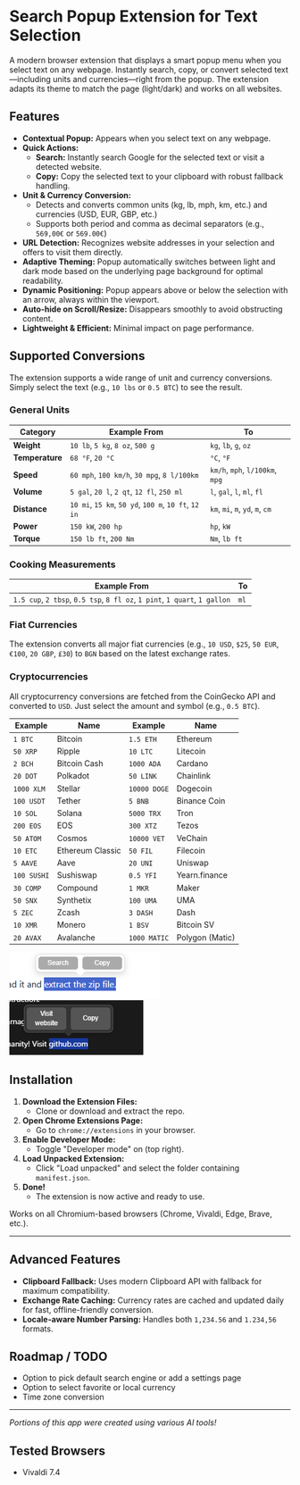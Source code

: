 # Search Popup Extension for Text Selection

A modern browser extension that displays a smart popup menu when you select text on any webpage. Instantly search, copy, or convert selected text—including units and currencies—right from the popup. The extension adapts its theme to match the page (light/dark) and works on all websites.

## Features

- **Contextual Popup:** Appears when you select text on any webpage.
- **Quick Actions:**
  - **Search:** Instantly search Google for the selected text or visit a detected website.
  - **Copy:** Copy the selected text to your clipboard with robust fallback handling.
- **Unit & Currency Conversion:**
  - Detects and converts common units (kg, lb, mph, km, etc.) and currencies (USD, EUR, GBP, etc.)
  - Supports both period and comma as decimal separators (e.g., `569,00€` or `569.00€`)
- **URL Detection:** Recognizes website addresses in your selection and offers to visit them directly.
- **Adaptive Theming:** Popup automatically switches between light and dark mode based on the underlying page background for optimal readability.
- **Dynamic Positioning:** Popup appears above or below the selection with an arrow, always within the viewport.
- **Auto-hide on Scroll/Resize:** Disappears smoothly to avoid obstructing content.
- **Lightweight & Efficient:** Minimal impact on page performance.

## Supported Conversions

The extension supports a wide range of unit and currency conversions. Simply select the text (e.g., `10 lbs` or `0.5 BTC`) to see the result.

### General Units

| Category      | Example From                                      | To          |
|---------------|---------------------------------------------------|-------------|
| **Weight**    | `10 lb`, `5 kg`, `8 oz`, `500 g`                    | `kg`, `lb`, `g`, `oz` |
| **Temperature**| `68 °F`, `20 °C`                                  | `°C`, `°F`    |
| **Speed**     | `60 mph`, `100 km/h`, `30 mpg`, `8 l/100km`         | `km/h`, `mph`, `l/100km`, `mpg` |
| **Volume**    | `5 gal`, `20 l`, `2 qt`, `12 fl`, `250 ml`          | `l`, `gal`, `l`, `ml`, `fl` |
| **Distance**  | `10 mi`, `15 km`, `50 yd`, `100 m`, `10 ft`, `12 in` | `km`, `mi`, `m`, `yd`, `m`, `cm` |
| **Power**     | `150 kW`, `200 hp`                                | `hp`, `kW`    |
| **Torque**    | `150 lb ft`, `200 Nm`                             | `Nm`, `lb ft` |

### Cooking Measurements

| Example From                                                              | To   |
|---------------------------------------------------------------------------|------|
| `1.5 cup`, `2 tbsp`, `0.5 tsp`, `8 fl oz`, `1 pint`, `1 quart`, `1 gallon` | `ml` |

### Fiat Currencies

The extension converts all major fiat currencies (e.g., `10 USD`, `$25`, `50 EUR`, `€100`, `20 GBP`, `£30`) to `BGN` based on the latest exchange rates.

### Cryptocurrencies

All cryptocurrency conversions are fetched from the CoinGecko API and converted to `USD`. Just select the amount and symbol (e.g., `0.5 BTC`).

| Example      | Name            | Example      | Name          |
|--------------|-----------------|--------------|---------------|
| `1 BTC`      | Bitcoin         | `1.5 ETH`      | Ethereum      |
| `50 XRP`     | Ripple          | `10 LTC`     | Litecoin      |
| `2 BCH`      | Bitcoin Cash    | `1000 ADA`   | Cardano       |
| `20 DOT`     | Polkadot        | `50 LINK`    | Chainlink     |
| `1000 XLM`   | Stellar         | `10000 DOGE` | Dogecoin      |
| `100 USDT`   | Tether          | `5 BNB`      | Binance Coin  |
| `10 SOL`     | Solana          | `5000 TRX`   | Tron          |
| `200 EOS`    | EOS             | `300 XTZ`    | Tezos         |
| `50 ATOM`    | Cosmos          | `10000 VET`  | VeChain       |
| `10 ETC`     | Ethereum Classic| `50 FIL`     | Filecoin      |
| `5 AAVE`     | Aave            | `20 UNI`     | Uniswap       |
| `100 SUSHI`  | Sushiswap       | `0.5 YFI`    | Yearn.finance |
| `30 COMP`    | Compound        | `1 MKR`      | Maker         |
| `50 SNX`     | Synthetix       | `100 UMA`    | UMA           |
| `5 ZEC`      | Zcash           | `3 DASH`     | Dash          |
| `10 XMR`     | Monero          | `1 BSV`      | Bitcoin SV    |
| `20 AVAX`    | Avalanche       | `1000 MATIC` | Polygon (Matic)|

![Light mode popup](img/light.png)
![Dark mode popup](img/dark.png)

## Installation

1. **Download the Extension Files:**
   - Clone or download and extract the repo.
2. **Open Chrome Extensions Page:**
   - Go to `chrome://extensions` in your browser.
3. **Enable Developer Mode:**
   - Toggle "Developer mode" on (top right).
4. **Load Unpacked Extension:**
   - Click "Load unpacked" and select the folder containing `manifest.json`.
5. **Done!**
   - The extension is now active and ready to use.

Works on all Chromium-based browsers (Chrome, Vivaldi, Edge, Brave, etc.).

---

## Advanced Features
- **Clipboard Fallback:** Uses modern Clipboard API with fallback for maximum compatibility.
- **Exchange Rate Caching:** Currency rates are cached and updated daily for fast, offline-friendly conversion.
- **Locale-aware Number Parsing:** Handles both `1,234.56` and `1.234,56` formats.

## Roadmap / TODO
- Option to pick default search engine or add a settings page
- Option to select favorite or local currency
- Time zone conversion

---

*Portions of this app were created using various AI tools!*

## Tested Browsers
- Vivaldi 7.4
